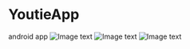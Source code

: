 # YoutieApp
android app
![Image text](https://github.com/xuanwo11/YoutieApp/edit/master/screenshots/SRC.png)
![Image text](https://github.com/xuanwo11/YoutieApp/edit/master/screenshots/SRC_20161214_171322.png)
![Image text](https://github.com/xuanwo11/YoutieApp/edit/master/screenshots/SRC_20161214_171249.png)
